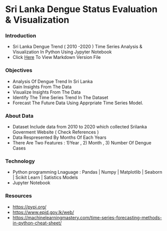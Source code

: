 # Sri Lanka Dengue Status Evaluation & Visualization

### Introduction
- Sri Lanka Dengue Trend ( 2010 -2020 ) Time Series Analysis &amp; Visualization In Python Using Jypyter Notebook
- Click  [Here](https://github.com/Nsadaa/Sri-Lanka-Dengue-Trend-Anlysis-Visualization/blob/main/Sri%20Lanka%20Dengue%20Cases%20Data%20Analysis%20&%20Visualization/Sri%20Lanka%20Dengue%20Cases%20Data%20Analysis%20&%20Visualization.md)
To View Markdown Version File 

### Objectives
- Analysis Of Dengue Trend In Sri Lanka
- Gain Insights From The Data
- Visualize Insights From The Data
- Identify The Time Series Trend In The Dataset
- Forecast The Future Data Using Apprpriate Time Series Model.

### About Data
- Dataset Include data from 2010 to 2020 which collected Srilanka Goverment Website ( Check References )
- Data Respresented By Months Of Each Years
- There Are Two Features : 1)Year , 2) Month , 3) Number Of Dengue Cases                                
                                                                      
### Technology
- Python programming Lnaguage : Pandas | Numpy | Matplotlib | Seaborn | Scikit Learn | Satistics Models
- Jupyter Notebook

### Resources
- https://pypi.org/
- https://www.epid.gov.lk/web/
- https://machinelearningmastery.com/time-series-forecasting-methods-in-python-cheat-sheet/
